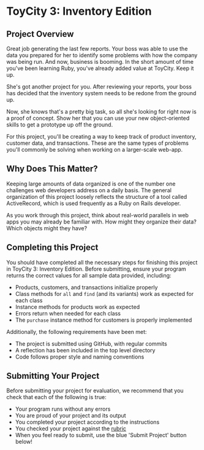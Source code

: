 # ToyCity 3: Inventory Edition

## Project Overview

Great job generating the last few reports. Your boss was able to use the data you prepared for her to identify some problems with how the company was being run. And now, business is booming. In the short amount of time you've been learning Ruby, you've already added value at ToyCity. Keep it up.

She's got another project for you. After reviewing your reports, your boss has decided that the inventory system needs to be redone from the ground up.

Now, she knows that's a pretty big task, so all she's looking for right now is a proof of concept. Show her that you can use your new object-oriented skills to get a prototype up off the ground.

For this project, you'll be creating a way to keep track of product inventory, customer data, and transactions. These are the same types of problems you'll commonly be solving when working on a larger-scale web-app.

## Why Does This Matter?

Keeping large amounts of data organized is one of the number one challenges web developers address on a daily basis. The general organization of this project loosely reflects the structure of a tool called ActiveRecord, which is used frequently as a Ruby on Rails developer.

As you work through this project, think about real-world parallels in web apps you may already be familiar with. How might they organize their data? Which objects might they have?

## Completing this Project

You should have completed all the necessary steps for finishing this project in ToyCity 3: Inventory Edition. Before submitting, ensure your program returns the correct values for all sample data provided, including:

* Products, customers, and transactions initialize properly
* Class methods for `all` and `find` (and its variants) work as expected for each class
* Instance methods for products work as expected
* Errors return when needed for each class
* The `purchase` instance method for customers is properly implemented

Additionally, the following requirements have been met:

* The project is submitted using GitHub, with regular commits
* A reflection has been included in the top level directory
* Code follows proper style and naming conventions

## Submitting Your Project

Before submitting your project for evaluation, we recommend that you check that each of the following is true:

* Your program runs without any errors
* You are proud of your project and its output
* You completed your project according to the instructions
* You checked your project against the [rubric](https://review.udacity.com/#!/projects/6253920499/rubric)
* When you feel ready to submit, use the blue 'Submit Project' button below!
